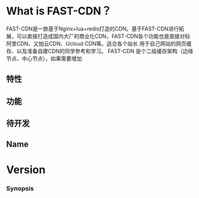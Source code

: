 # What is FAST-CDN？
FAST-CDN是一款基于Nginx+lua+redis打造的CDN。基于FAST-CDN进行拓展，可以直接打造成国内大厂的商业化CDN，FAST-CDN各个功能也是直接对标阿里CDN、又拍云CDN、Ucloud CDN等。适合各个站长
用于自己网站的网页缓存、以及准备自建CDN的同学参考和学习。
FAST-CDN 是个二级缓存架构（边缘节点、中心节点），如果需要增加
## 特性

## 功能

## 待开发


## Name

# Version

### Synopsis
